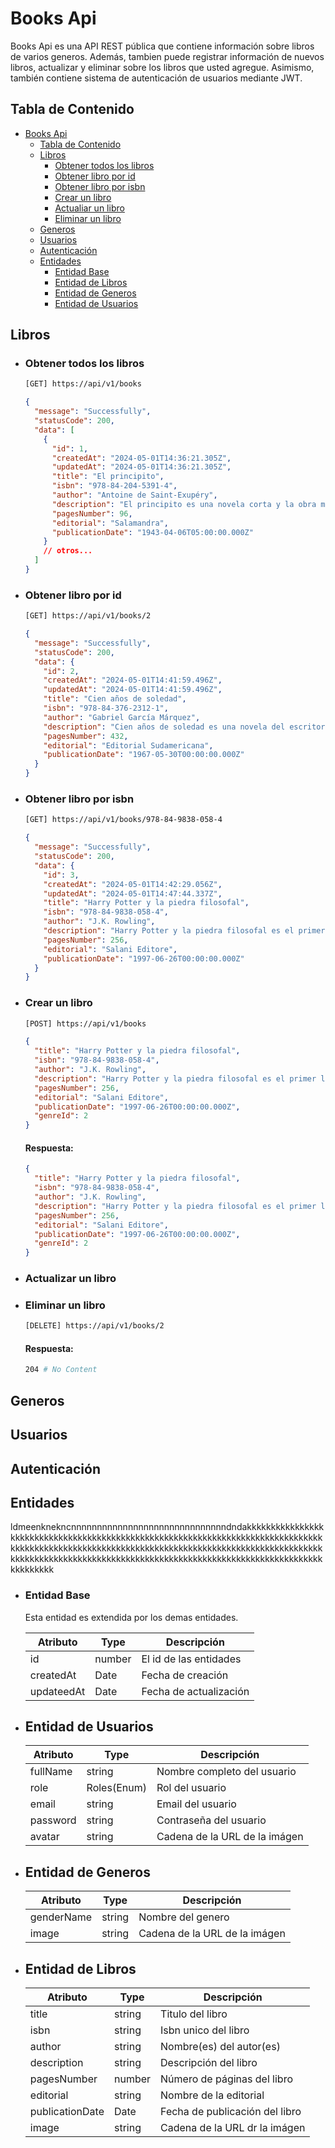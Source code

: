 # Books Api

Books Api es una API REST pública que contiene información sobre libros de varios generos. Además, tambien puede registrar información de nuevos libros, actualizar y eliminar sobre los libros que usted agregue. Asimismo, también contiene sistema de autenticación de usuarios mediante JWT.

## Tabla de Contenido

- [Books Api](#books-api)
  - [Tabla de Contenido](#tabla-de-contenido)
  - [Libros](#libros)
    - [Obtener todos los libros](#obtener-todos-los-libros)
    - [Obtener libro por id](#obtener-libro-por-id)
    - [Obtener libro por isbn](#obtener-libro-por-isbn)
    - [Crear un libro](#crear-un-libro)
    - [Actualiar un libro](#actualiar-un-libro)
    - [Eliminar un libro](#eliminar-un-libro)
  - [Generos](#generos)
  - [Usuarios](#usuarios)
  - [Autenticación](#autenticación)
  - [Entidades](#entidades)
    - [Entidad Base](#entidad-base)
    - [Entidad de Libros](#entidad-de-libros)
    - [Entidad de Generos](#entidad-de-generos)
    - [Entidad de Usuarios](#entidad-de-usuarios)

## Libros

- ### Obtener todos los libros
  ```bash
  [GET] https://api/v1/books
  ```
  ```json
  {
    "message": "Successfully",
    "statusCode": 200,
    "data": [
      {
        "id": 1,
        "createdAt": "2024-05-01T14:36:21.305Z",
        "updatedAt": "2024-05-01T14:36:21.305Z",
        "title": "El principito",
        "isbn": "978-84-204-5391-4",
        "author": "Antoine de Saint-Exupéry",
        "description": "El principito es una novela corta y la obra más famosa del escritor y aviador francés Antoine de Saint-Exupéry.",
        "pagesNumber": 96,
        "editorial": "Salamandra",
        "publicationDate": "1943-04-06T05:00:00.000Z"
      }
      // otros...
    ]
  }
  ```
- ### Obtener libro por id
  ```bash
  [GET] https://api/v1/books/2
  ```
  ```json
  {
    "message": "Successfully",
    "statusCode": 200,
    "data": {
      "id": 2,
      "createdAt": "2024-05-01T14:41:59.496Z",
      "updatedAt": "2024-05-01T14:41:59.496Z",
      "title": "Cien años de soledad",
      "isbn": "978-84-376-2312-1",
      "author": "Gabriel García Márquez",
      "description": "Cien años de soledad es una novela del escritor colombiano Gabriel García Márquez, ganador del Premio Nobel de Literatura en 1982.",
      "pagesNumber": 432,
      "editorial": "Editorial Sudamericana",
      "publicationDate": "1967-05-30T00:00:00.000Z"
    }
  }
  ```
- ### Obtener libro por isbn
  ```bash
  [GET] https://api/v1/books/978-84-9838-058-4
  ```
  ```json
  {
    "message": "Successfully",
    "statusCode": 200,
    "data": {
      "id": 3,
      "createdAt": "2024-05-01T14:42:29.056Z",
      "updatedAt": "2024-05-01T14:47:44.337Z",
      "title": "Harry Potter y la piedra filosofal",
      "isbn": "978-84-9838-058-4",
      "author": "J.K. Rowling",
      "description": "Harry Potter y la piedra filosofal es el primer libro de la serie Harry Potter escrita por la autora británica J.K. Rowling.",
      "pagesNumber": 256,
      "editorial": "Salani Editore",
      "publicationDate": "1997-06-26T00:00:00.000Z"
    }
  }
  ```
- ### Crear un libro

  ```bash
  [POST] https://api/v1/books
  ```

  ```json
  {
    "title": "Harry Potter y la piedra filosofal",
    "isbn": "978-84-9838-058-4",
    "author": "J.K. Rowling",
    "description": "Harry Potter y la piedra filosofal es el primer libro de la serie Harry Potter escrita por la autora británica J.K. Rowling.",
    "pagesNumber": 256,
    "editorial": "Salani Editore",
    "publicationDate": "1997-06-26T00:00:00.000Z",
    "genreId": 2
  }
  ```

  #### Respuesta:

  ```json
  {
    "title": "Harry Potter y la piedra filosofal",
    "isbn": "978-84-9838-058-4",
    "author": "J.K. Rowling",
    "description": "Harry Potter y la piedra filosofal es el primer libro de la serie Harry Potter escrita por la autora británica J.K. Rowling.",
    "pagesNumber": 256,
    "editorial": "Salani Editore",
    "publicationDate": "1997-06-26T00:00:00.000Z",
    "genreId": 2
  }
  ```

- ### Actualizar un libro
- ### Eliminar un libro
  ```bash
  [DELETE] https://api/v1/books/2
  ```
  #### Respuesta:
  ```bash
  204 # No Content
  ```

## Generos

## Usuarios

## Autenticación

## Entidades

ldmeenknekncnnnnnnnnnnnnnnnnnnnnnnnnnnnnnndndakkkkkkkkkkkkkkkkkkkkkkkkkkkkkkkkkkkkkkkkkkkkkkkkkkkkkkkkkkkkkkkkkkkkkkkkkkkkkkkkkkkkkkkkkkkkkkkkkkkkkkkkkkkkkkkkkkkkkkkkkkkkkkkkkkkkkkkkkkkkkkkkkkkkkkkkkkkkkkkkkkkkkkkkkkkkkkkkkkkkkkkkkkkkkkkkkkkkkkkkkkkkkkkkkkkkkkkkkkkk

- ### Entidad Base

  Esta entidad es extendida por los demas entidades.

  | Atributo   | Type   | Descripción            |
  | ---------- | ------ | ---------------------- |
  | id         | number | El id de las entidades |
  | createdAt  | Date   | Fecha de creación      |
  | updateedAt | Date   | Fecha de actualización |

- ## Entidad de Usuarios

  | Atributo | Type        | Descripción                   |
  | -------- | ----------- | ----------------------------- |
  | fullName | string      | Nombre completo del usuario   |
  | role     | Roles(Enum) | Rol del usuario               |
  | email    | string      | Email del usuario             |
  | password | string      | Contraseña del usuario        |
  | avatar   | string      | Cadena de la URL de la imágen |

- ## Entidad de Generos

  | Atributo   | Type   | Descripción                   |
  | ---------- | ------ | ----------------------------- |
  | genderName | string | Nombre del genero             |
  | image      | string | Cadena de la URL de la imágen |

- ## Entidad de Libros

  | Atributo        | Type   | Descripción                    |
  | --------------- | ------ | ------------------------------ |
  | title           | string | Titulo del libro               |
  | isbn            | string | Isbn unico del libro           |
  | author          | string | Nombre(es) del autor(es)       |
  | description     | string | Descripción del libro          |
  | pagesNumber     | number | Número de páginas del libro    |
  | editorial       | string | Nombre de la editorial         |
  | publicationDate | Date   | Fecha de publicación del libro |
  | image           | string | Cadena de la URL dr la imágen  |

